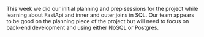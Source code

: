 This week we did our initial planning and prep sessions for the project while learning about FastApi and inner and outer joins in SQL.  Our team appears to be good on the planning piece of the project but will need to focus on back-end development and using either NoSQL or Postgres.
